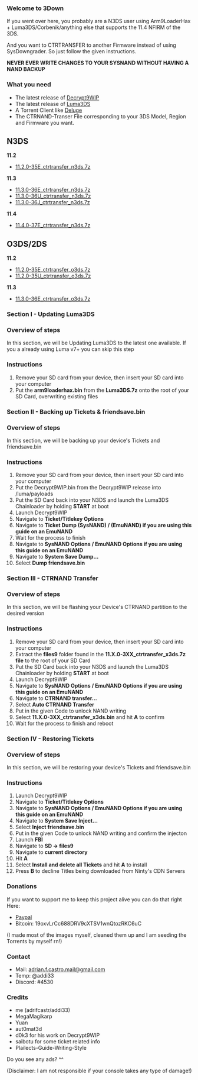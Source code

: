 ### Welcome to 3Down

If you went over here, you probably are a N3DS user using Arm9LoaderHax + Luma3DS/Corbenik/anything else that supports the 11.4 NFIRM of the 3DS.

And you want to CTRTRANSFER to another Firmware instead of using SysDowngrader.
So just follow the given instructions.

**NEVER EVER WRITE CHANGES TO YOUR SYSNAND WITHOUT HAVING A NAND BACKUP**


### What you need

- The latest release of [Decrypt9WIP](https://github.com/d0k3/Decrypt9WIP/releases/latest)
- The latest release of [Luma3DS](https://github.com/AuroraWright/Luma3DS/releases/latest)
- A Torrent Client like [Deluge](http://dev.deluge-torrent.org/wiki/Download)
- The CTRNAND-Transer File corresponding to your 3DS Model, Region and Firmware you want.

## N3DS       
**11.2**
   - [11.2.0-35E_ctrtransfer_n3ds.7z](magnet:?xt=urn:btih:CA8DC43A026F08C9A4AF7D3F3AFC27FB8DC68733&dn=11.2.0-35E_ctrtransfer_n3ds.7z&tr=udp%3a%2f%2ftracker.openbittorrent.com%3a80%2fannounce&tr=udp%3a%2f%2ftracker.opentrackr.org%3a1337%2fannounce)   
   
**11.3**   
   - [11.3.0-36E_ctrtransfer_n3ds.7z](magnet:?xt=urn:btih:1A89B119463F4F9F18BEFD2D7D2ACEB387E20860&dn=11.3.0-36E_ctrtransfer_n3ds.7z&tr=udp%3a%2f%2ftracker.openbittorrent.com%3a80%2fannounce&tr=udp%3a%2f%2ftracker.opentrackr.org%3a1337%2fannounce)  
   - [11.3.0-36U_ctrtransfer_n3ds.7z](magnet:?xt=urn:btih:E092D5CD157AAE22A286E8691B135D380962356C&dn=11.3.0-36U_ctrtransfer_n3ds.7z&tr=udp%3a%2f%2ftracker.openbittorrent.com%3a80%2fannounce&tr=udp%3a%2f%2ftracker.opentrackr.org%3a1337%2fannounce)   
   - [11.3.0-36J_ctrtransfer_n3ds.7z](magnet:?xt=urn:btih:B77C5E836159AED32E9056E8AB296053BC2BD40A&dn=11.3.0-36J_ctrtransfer_n3ds.7z&tr=udp%3a%2f%2ftracker.openbittorrent.com%3a80%2fannounce&tr=udp%3a%2f%2ftracker.opentrackr.org%3a1337%2fannounce)   
   
**11.4**   
   - [11.4.0-37E_ctrtransfer_n3ds.7z](magnet:?xt=urn:btih:59674673AE1BBCE4B56FB7940300444AF7D26311&dn=11.4.0-37E_ctrtransfer_n3ds.7z&tr=udp%3a%2f%2ftracker.openbittorrent.com%3a80%2fannounce&tr=udp%3a%2f%2ftracker.opentrackr.org%3a1337%2fannounce)   
   
## O3DS/2DS
**11.2**
- [11.2.0-35E_ctrtransfer_o3ds.7z](magnet:?xt=urn:btih:A7373E40624C3A346C0C27903902EDBB67F296AB&dn=11.2.0-35E_ctrtransfer_o3ds.7z&tr=udp%3a%2f%2ftracker.openbittorrent.com%3a80%2fannounce&tr=udp%3a%2f%2ftracker.opentrackr.org%3a1337%2fannounce)
- [11.2.0-35U_ctrtransfer_o3ds.7z](magnet:?xt=urn:btih:e448fa57d33ce6fb69dce2ddf08fc657fdc3910a&dn=11.2.0-35U_ctrtransfer_o3ds.7z&tr=udp%3a%2f%2ftracker.opentrackr.org%3a1337%2fannounce&tr=udp%3a%2f%2ftracker.openbittorrent.com%3a80%2fannounce)  

**11.3**
- [11.3.0-36E_ctrtransfer_o3ds.7z](magnet:?xt=urn:btih:0D262C36904DD232963E00E16DCCF732E7DAA0D6&dn=11.3.0-36E_ctrtransfer_o3ds.7z&tr=udp%3a%2f%2ftracker.openbittorrent.com%3a80%2fannounce&tr=udp%3a%2f%2ftracker.opentrackr.org%3a1337%2fannounce)

### Section I - Updating Luma3DS

### Overview of steps
In this section, we will be Updating Luma3DS to the latest one available. If you a already using Luma v7+ you can skip this step
   
### Instructions

1. Remove your SD card from your device, then insert your SD card into your computer
2. Put the **arm9loaderhax.bin** from the **Luma3DS.7z** onto the root of your SD Card, overwriting existing files

### Section II - Backing up Tickets & friendsave.bin

### Overview of steps
In this section, we will be backing up your device's Tickets and friendsave.bin

### Instructions

1. Remove your SD card from your device, then insert your SD card into your computer
2. Put the Decrypt9WIP.bin from the Decrypt9WIP release into /luma/payloads
3. Put the SD Card back into your N3DS and launch the Luma3DS Chainloader by holding **START** at boot
4. Launch Decrypt9WIP
5. Navigate to **Ticket/Titlekey Options**
6. Navigate to **Ticket Dump (SysNAND) / (EmuNAND) if you are using this guide on an EmuNAND**
7. Wait for the process to finish 
8. Navigate to **SysNAND Options / EmuNAND Options if you are using this guide on an EmuNAND**
9. Navigate to **System Save Dump...**
10. Select **Dump friendsave.bin** 


### Section III - CTRNAND Transfer

### Overview of steps
In this section, we will be flashing your Device's CTRNAND partition to the desired version

### Instructions

1. Remove your SD card from your device, then insert your SD card into your computer
3. Extract the **files9** folder found in the **11.X.0-3XX_ctrtransfer_x3ds.7z file** to the root of your SD Card
4. Put the SD Card back into your N3DS and launch the Luma3DS Chainloader by holding **START** at boot
5. Launch Decrypt9WIP
6. Navigate to **SysNAND Options / EmuNAND Options if you are using this guide on an EmuNAND**
7. Navigate to **CTRNAND transfer...**
8. Select **Auto CTRNAND Transfer**
9. Put in the given Code to unlock NAND writing
10. Select **11.X.0-3XX_ctrtransfer_x3ds.bin** and hit **A** to confirm
11. Wait for the process to finish and reboot

### Section IV - Restoring Tickets

### Overview of steps
In this section, we will be restoring your device's Tickets and friendsave.bin

### Instructions

1. Launch Decrypt9WIP
2. Navigate to **Ticket/Titlekey Options**
3. Navigate to **SysNAND Options / EmuNAND Options if you are using this guide on an EmuNAND**
4. Navigate to **System Save Inject...**
5. Select **Inject friendsave.bin** 
6. Put in the given Code to unlock NAND writing and confirm the injecton
7. Launch **FBI**
8. Navigate to **SD -> files9**
9. Navigate to **current directory**
10. Hit **A**
11. Select **Install and delete all Tickets** and hit **A** to install
12. Press **B** to decline Titles being downloaded from Ninty's CDN Servers

### Donations

If you want to support me to keep this project alive you can do that right Here:
- [Paypal](https://www.paypal.me/adrifcastr)
- Bitcoin: 19oxvLrCc688DRV9cXTSV1wnQtozRKC6uC


(I made most of the images myself, cleaned them up and I am seeding the Torrents by myself rn!)

### Contact
- Mail: adrian.f.castro.mail@gmail.com
- Temp: @addi33
- Discord: #4530

### Credits
- me (adrifcastr/addi33)
- MegaMagikarp
- Yuan
- aut0mat3d
- d0k3 for his work on Decrypt9WIP
- saibotu for some ticket related info
- Plailects-Guide-Writing-Style





Do you see any ads? ^^



(Disclaimer: I am not responsible if your console takes any type of damage!)
